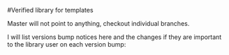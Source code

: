#Verified library for templates

Master will not point to anything, checkout individual branches.

I will list versions bump notices here and the changes if they are important to the library user on each version bump:
